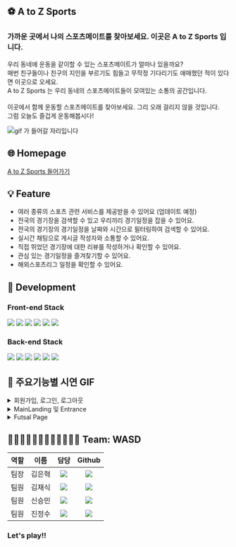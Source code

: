 ## ⚽️ A to Z Sports

### 가까운 곳에서 나의 스포츠메이트를 찾아보세요. 이곳은 A to Z Sports 입니다.<p>
우리 동네에 운동을 같이할 수 있는 스포츠메이트가 얼마나 있을까요?<br>
매번 친구들이나 친구의 지인을 부르기도 힘들고 무작정 기다리기도 애매했던 적이 있다면 이곳으로 오세요.<br>
A to Z Sports 는 우리 동네의 스포츠메이트들이 모여있는 소통의 공간입니다.<br>  
이곳에서 함께 운동할 스포츠메이트를 찾아보세요. 그리 오래 걸리지 않을 것입니다.<br>
그럼 오늘도 즐겁게 운동해봅시다!<br/>

![gif 가 들어갈 자리입니다]()


## 🌐 Homepage

[A to Z Sports 들어가기](https://atozsports.link/)
 

## 💡 Feature

- 여러 종류의 스포츠 관련 서비스를 제공받을 수 있어요 (업데이트 예정)
- 전국의 경기장을 검색할 수 있고 우리끼리 경기일정을 잡을 수 있어요. 
- 전국의 경기장의 경기일정을 날짜와 시간으로 필터링하여 검색할 수 있어요.
- 실시간 채팅으로 게시글 작성자와 소통할 수 있어요.
- 직접 뛰었던 경기장에 대한 리뷰를 작성하거나 확인할 수 있어요.
- 관심 있는 경기일정을 즐겨찾기할 수 있어요.
- 해외스포츠리그 일정을 확인할 수 있어요.
 
  
## 🧰 Development

### Front-end Stack

<img src="https://img.shields.io/badge/html-E34F26?style=for-the-badge&logo=html5&logoColor=white"> <img src="https://img.shields.io/badge/css-1572B6?style=for-the-badge&logo=css3&logoColor=white">
<img src="https://img.shields.io/badge/javascript-F7DF1E?style=for-the-badge&logo=javascript&logoColor=black">
<img src="https://img.shields.io/badge/react-61DAFB?style=for-the-badge&logo=react&logoColor=black">
<img src="https://img.shields.io/badge/redux-%23593d88.svg?style=for-the-badge&logo=redux&logoColor=white">
<img src="https://img.shields.io/badge/React_Router-CA4245?style=for-the-badge&logo=react-router&logoColor=white">

### Back-end Stack

<img src="https://img.shields.io/badge/node.js-228B22?style=for-the-badge&logo=node.js&logoColor=white"> <img src="https://img.shields.io/badge/express-006400?style=for-the-badge&logo=express&logoColor=white">
<img src="https://img.shields.io/badge/json%20web%20tokens-8A2BE2?style=for-the-badge&logo=json%20web%20tokens&logoColor=white">
<img src="https://img.shields.io/badge/Sequelize-52B0E7?style=for-the-badge&logo=Sequelize&logoColor=white">
<img src="https://img.shields.io/badge/mysql-%2300f.svg?style=for-the-badge&logo=mysql&logoColor=white">
<img src="https://img.shields.io/badge/AWS-%23FF9900.svg?style=for-the-badge&logo=amazon-aws&logoColor=white">
 

## 📱 주요기능별 시연 GIF

<details>
  <summary> 회원가입, 로그인, 로그아웃</summary>
  
  &nbsp;<details>
  <summary> 회원가입 </summary>
    <img width="700" src=""/>
  </details>
  
  <details>
  <summary> 로그인 </summary>
    <img width="700" src=""/>
  </details>
  
   <details>
  <summary> 카카오 로그인 </summary>
    <img width="700" src=""/>
  </details>
  
   <details>
  <summary> 구글 로그인 </summary>
    <img width="700" src=""/>
  </details>
  
  <details>
  <summary> 로그아웃 </summary>
    <img width="700" src=""/>
  </details>
  
</details>


<details>
  <summary> MainLanding 및 Entrance </summary>
  
  <details>
  <summary> MainLanding Page </summary>
    <img width="700" src=""/>
  </details>
  
  <details>
  <summary> Entrance Page </summary>
    <img width="700" src=""/>
  </details>
  
</details>


<details>
  <summary> Futsal Page </summary>

  <details>
  <summary> 매치리스트 탐색 </summary>
    <img width="700" src=""/>
  </details>
  
  <details>
  <summary> 게시글 페이지 </summary>
    <img width="700" src=""/>
  </details>
  
  <details>
  <summary> 게시글 작성페이지 </summary>
    <img width="700" src=""/>

  </details>
  <details>
  <summary> 게시글 수정페이지 </summary>
    <img width="700" src=""/>
  </details>
  
  <details>
  <summary>  </summary>
    <img width="700" src=""/>
  </details>
 
</details>



## 🧑🏻‍💻🧑🏻‍💻🧑🏻‍💻🧑🏻‍💻  Team: WASD

역할|이름|담당|Github
:---:|:---:|:---:|:---:
팀장|김은혁|<img src="https://img.shields.io/badge/BackEnd-Green"/></a>|<a href="https://github.com/steel-hyuk" target="_blank"><img src="https://img.shields.io/badge/steel-hyuk-grey?style=flat-square&logo=Github&logoColor=white"/></a>
팀원|김재식|<img src="https://img.shields.io/badge/BackEnd-Green"/></a>|<a href="https://github.com/jsjsjskjs" target="_blank"><img src="https://img.shields.io/badge/jsjsjskjs-grey?style=flat-square&logo=Github&logoColor=white"/></a>
팀원|신승민|<img src="https://img.shields.io/badge/FrontEnd-blue"/></a>|<a href="https://github.com/shinseungmin-kor" target="_blank"><img src="https://img.shields.io/badge/shinseungmin-kor-grey?style=flat-square&logo=Github&logoColor=white"/></a>
팀원|진정수|<img src="https://img.shields.io/badge/FrontEnd-blue"/></a>|<a href="https://github.com/youhavetosleep" target="_blank"><img src="https://img.shields.io/badge/youhavetosleep-grey?style=flat-square&logo=Github&logoColor=white"/></a>
### Let's play!!

